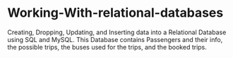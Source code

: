 # Working-With-relational-databases
Creating, Dropping, Updating, and Inserting data into a Relational Database using SQL and MySQL. This Database contains Passengers and their info, the possible trips, the buses used for the trips, and the booked trips.
